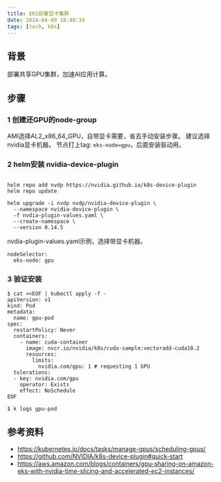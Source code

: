```yaml
---
title: EKS部署显卡集群
date: 2024-04-09 18:49:34
tags: [tech, k8s]
---
```


## 背景
部署共享GPU集群，加速AI应用计算。

## 步骤
### 1 创建还GPU的node-group
AMI选择AL2_x86_64_GPU，自带显卡需要，省去手动安装步骤。
建议选择nvidia显卡机器。
节点打上tag: `eks-node=gpu`，后面安装驱动用。

### 2 helm安装 nvidia-device-plugin

```shell

helm repo add nvdp https://nvidia.github.io/k8s-device-plugin
helm repo update

helm upgrade -i nvdp nvdp/nvidia-device-plugin \
  --namespace nvidia-device-plugin \
  -f nvdia-plugin-values.yaml \
  --create-namespace \
  --version 0.14.5
```


nvdia-plugin-values.yaml示例，选择带显卡机器。
```
nodeSelector: 
  eks-node: gpu
```

### 3 验证安装
```shell
$ cat <<EOF | kubectl apply -f -
apiVersion: v1
kind: Pod
metadata:
  name: gpu-pod
spec:
  restartPolicy: Never
  containers:
    - name: cuda-container
      image: nvcr.io/nvidia/k8s/cuda-sample:vectoradd-cuda10.2
      resources:
        limits:
          nvidia.com/gpu: 1 # requesting 1 GPU
  tolerations:
  - key: nvidia.com/gpu
    operator: Exists
    effect: NoSchedule
EOF

$ k logs gpu-pod

```

## 参考资料
- https://kubernetes.io/docs/tasks/manage-gpus/scheduling-gpus/
- https://github.com/NVIDIA/k8s-device-plugin#quick-start
- https://aws.amazon.com/blogs/containers/gpu-sharing-on-amazon-eks-with-nvidia-time-slicing-and-accelerated-ec2-instances/